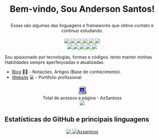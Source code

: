 # <p align="center"><!--<img src = "https://github.com/TheDudeThatCode/TheDudeThatCode/blob/master/Assets/Hi.gif" width = "29px">-->Bem-vindo, Sou Anderson Santos!</p>

<p align="center">
 Essas são algumas das linguagens e frameworks que obtive contato e continuo estudando. <br><br>
<a href="https://github.com/azsantoss">
<img src="https://img.shields.io/badge/JavaScript-F7DF1E?style=for-the-badge&logo=javascript&logoColor=black" />
<img src="https://img.shields.io/badge/HTML-239120?style=for-the-badge&logo=html5&logoColor=white" /> 
<img src="https://img.shields.io/badge/CSS-239120?style=for-the-badge&logo=css3&logoColor=white" />
<img src="https://img.shields.io/badge/PHP-777BB4?style=for-the-badge&logo=php&logoColor=white" />
<img src="https://img.shields.io/badge/Java-ED8B00?style=for-the-badge&logo=java&logoColor=white" />
<img src="https://img.shields.io/badge/C%23-0769AD?style=for-the-badge&logo=c-sharp&logoColor=white" />
<br>
<img src="https://img.shields.io/badge/Node.js-43853D?style=for-the-badge&logo=node.js&logoColor=white" />  
<img src="https://img.shields.io/badge/Angular-DD0031?style=for-the-badge&logo=angular&logoColor=white" /> 
<img src="https://img.shields.io/badge/jQuery-0769AD?style=for-the-badge&logo=jquery&logoColor=white" />  
<img src="https://img.shields.io/badge/Laravel-FF2D20?style=for-the-badge&logo=laravel&logoColor=white" /> 
<img src="https://img.shields.io/badge/MySQL-706b6b?style=for-the-badge&logo=mysql&logoColor=white" />
</a>

Sou apaixonado por tecnologias, formas e códigos. tento manter minhas Habilidades sempre aperfeiçoadas e atualizadas.
- [Blog](https://github.com/azsantoss) ✍🏼 - Notações, Artigos (Base de conhecimento).
- [Website](https://azsantoss.github.io/portfolio/) 💻 - Portifolio profissional

<p align="center">
  <a href="https://github.com/azsantoss">
  <img src="https://github.com/TheDudeThatCode/TheDudeThatCode/blob/master/Assets/PC.gif?raw=true" width="30px"> 
  </a>
  <br>
  Total de acessos a página - AzSantoss
  <br>
  <a href="https://github.com/azsantoss">
  <img src="https://profile-counter.glitch.me/azsantoss/count.svg" />
  </a>
</p>
</p>

## Estatísticas do GitHub e principais linguagens
<p align="center">
  <a href="https://github.com/azsantoss">
    <img align="center" src="https://github-readme-stats.vercel.app/api/top-langs/?username=azsantoss&theme=react&hide_langs_below=1" />
  </a>
  <a href="https://github.com/azsantoss">
  <img align="center" src="https://github-readme-stats.vercel.app/api?username=azsantoss&show_icons=true&theme=react&count_private=true" alt="Azsantoss" />
  </a>
</p>

